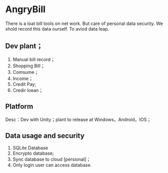 # AngryBill
There is a loat bill tools on net work. But care of personal data security. We shold record this data ourself.
To aviod data leap.

## Dev plant；
1. Manual bill record；
2. Shopping Bill；
3. Comsume；
4. Income；
5. Credit Pay;
6. Credir loean；

## Platform
Desc：Dev with Unity；plant to release at Windows，Android，IOS；

## Data usage and security
1. SQLite Database
2. Encrypto database;
3. Sync database to cloud [persional]；
4. Only login user can access database.
